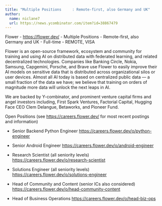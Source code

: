```yaml
---
title: "Multiple Positions     : Remote-first, also Germany and UK"
author:
  name: niclane7
  url: https://news.ycombinator.com/item?id=38867479
---
```

Flower - <a href="https:&#x2F;&#x2F;flower.dev&#x2F;">https:&#x2F;&#x2F;flower.dev&#x2F;</a>    - Multiple Positions     - Remote-first, also Germany and UK     - Full-time     - REMOTE, VISA

Flower is an open-source framework, ecosystem and community for training and using AI on distributed data with federated learning, and related decentralized technologies. Companies like Banking Circle, Nokia, Samsung, Capgemini, Porsche, and Brave use Flower to easily improve their AI models on sensitive data that is distributed across organizational silos or user devices. Almost all AI today is based on centralized public data — a small fraction of the data we have; we believe that training on orders of magnitude more data will unlock the next leaps in AI.

We are backed by Y-combinator, and prominent venture capital firms and angel investors including, First Spark Ventures, Factorial Capital, Hugging Face CEO Clem Delangue, Betaworks, and Pioneer Fund.

Open Positions (see <a href="https:&#x2F;&#x2F;careers.flower.dev&#x2F;">https:&#x2F;&#x2F;careers.flower.dev&#x2F;</a> for most recent postings and information)

- Senior Backend Python Engineer                                <a href="https:&#x2F;&#x2F;careers.flower.dev&#x2F;o&#x2F;python-engineer">https:&#x2F;&#x2F;careers.flower.dev&#x2F;o&#x2F;python-engineer</a>

- Senior Android Engineer                                       <a href="https:&#x2F;&#x2F;careers.flower.dev&#x2F;o&#x2F;android-engineer">https:&#x2F;&#x2F;careers.flower.dev&#x2F;o&#x2F;android-engineer</a>

- Research Scientist (all seniority levels)                     <a href="https:&#x2F;&#x2F;careers.flower.dev&#x2F;o&#x2F;research-scientist">https:&#x2F;&#x2F;careers.flower.dev&#x2F;o&#x2F;research-scientist</a>

- Solutions Engineer (all seniority levels)                     <a href="https:&#x2F;&#x2F;careers.flower.dev&#x2F;o&#x2F;solutions-engineer">https:&#x2F;&#x2F;careers.flower.dev&#x2F;o&#x2F;solutions-engineer</a>

- Head of Community and Content (senior ICs also considered)    <a href="https:&#x2F;&#x2F;careers.flower.dev&#x2F;o&#x2F;head-community-content">https:&#x2F;&#x2F;careers.flower.dev&#x2F;o&#x2F;head-community-content</a>

- Head of Business Operations                                   <a href="https:&#x2F;&#x2F;careers.flower.dev&#x2F;o&#x2F;head-biz-ops">https:&#x2F;&#x2F;careers.flower.dev&#x2F;o&#x2F;head-biz-ops</a>
